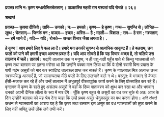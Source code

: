 **प्रयच्छ तानि न: कृष्ण गन्धलोभितचेतसाम् ।** **वाञ्छास्ति महती राम गश्यतां यदि रोचते ॥ २६॥** 

**शब्दार्थ** 

**प्रयच्छ—** **कृपया दीजिये** **; तानि—** **उनको** **; न:—** **हमको** **; कृष्ण—** **हे कृष्ण** **; गन्ध—** **सुगन्धि से** **; लोभित—** **लुब्ध** **; चेतसाम्—** **जिनके मन** **; वाञ्छा—** **इच्छा** **; अस्ति—** **है** **; महती—** **विशाल** **; राम—** **हे राम** **; गश्यताम्—** **हमें जाने दें** **; यदि—** **यदि** **; रोचते—** **अच्छा** **विचार जैसा लगता है।** **.** 

**हे कृष्ण** ! **आप हमारे लिए वे फल ला दें। हमारे मन उनकी सुगन्ध से अत्यधिक आकृष्ट हैं।** **हे बलराम, उन फलों को पाने की हमारी इच्छा अत्यन्त प्रबल है। यदि आप सोचते हैं कि यह** **विचार अच्छा है, तो चलिये उस तालवन में चलें।** **तात्पर्य :** यद्यपि तालवन तक न मनुष्य, न ही पशु-पक्षी पहुँच पाते थे किन्तु ग्वालबालों को कृष्ण तथा बलराम पर इतना भरोसा था कि उन्होंने पक्का मान लिया था कि ये दोनों स्वामी बिना प्रयास के पापी गर्दभ असुरों को मार कर स्वादिष्ट तालफल प्राप्त कर सकते हैं। कृष्ण के ग्वालबाल मित्र अत्यन्त उच्च स्वरूपसिद्ध आत्माएँ हैं, जो सामान्यतया मीठे फलों के लिए ललचाने वाले न थे। वस्तुत: वे भगवान् से केवल हँसी-मजाक कर रहे हैं और उन्हें तालवन में अभूतपूर्व वीरतापूर्वक कार्य करने के लिए प्रोत्साहित कर रहे हैं। वृन्दावन में कृष्ण के रहते हुए असंलय असुरों ने वहाँ के दिव्य वातावरण को क्षुब्ध कर रखा था और भगवान् उनको अपनी दैनिक लीला के रूप में मार देंगे। चूँकि कृष्ण बहुत से असुरों का वध कर चुके थे अत: आज के दिन उन्होंने बलराम को यह श्रेय देना चाहा कि उन्हें प्रथम असुर धेनुकासुर का वध करना होगा। *यदि रोचते* कथन से ग्वालबालों का आशय यह है कि कृष्ण तथा बलराम इस असुर का वध ग्वालबालों को तुष्ट करने के लिए नहीं अपितु उन्हें ठीक लगे तभी करें।  